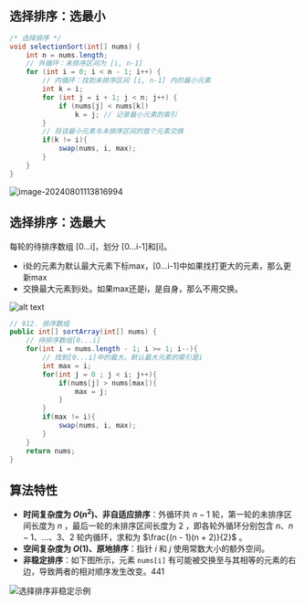 ## 选择排序：选最小

```java
/* 选择排序 */
void selectionSort(int[] nums) {
    int n = nums.length;
    // 外循环：未排序区间为 [i, n-1]
    for (int i = 0; i < n - 1; i++) {
        // 内循环：找到未排序区间 [i, n-1] 内的最小元素
        int k = i;
        for (int j = i + 1; j < n; j++) {
            if (nums[j] < nums[k])
                k = j; // 记录最小元素的索引
        }        
        // 将该最小元素与未排序区间的首个元素交换
        if(k != i){
            swap(nums, i, max);
        }
    }
}
```

![image-20240801113816994](https://cdn.jsdelivr.net/gh/sword4869/pic1@main/images/202408011138090.png)

## 选择排序：选最大

每轮的待排序数组 [0...i]，划分 [0...i-1]和[i]。

- i处的元素为默认最大元素下标max，[0...i-1]中如果找打更大的元素，那么更新max
- 交换最大元素到i处。如果max还是i，是自身，那么不用交换。


![alt text](https://cdn.jsdelivr.net/gh/sword4869/pic1@main/images/202406201444924.png)


```java
// 912. 排序数组
public int[] sortArray(int[] nums) {
    // 待排序数组[0...i]
    for(int i = nums.length - 1; i >= 1; i--){
        // 找到[0...i]中的最大。默认最大元素的索引是i
        int max = i;
        for(int j = 0 ; j < i; j++){
            if(nums[j] > nums[max]){
                max = j;
            }
        }
        if(max != i){
            swap(nums, i, max);
        }
    }
    return nums;
}
```

## 算法特性

- **时间复杂度为 $O(n^2)$、非自适应排序**：外循环共 $n - 1$ 轮，第一轮的未排序区间长度为 $n$ ，最后一轮的未排序区间长度为 $2$ ，即各轮外循环分别包含 $n$、$n - 1$、$\dots$、$3$、$2$ 轮内循环，求和为 $\frac{(n - 1)(n + 2)}{2}$ 。
- **空间复杂度为 $O(1)$、原地排序**：指针 $i$ 和 $j$ 使用常数大小的额外空间。
- **非稳定排序**：如下图所示，元素 `nums[i]` 有可能被交换至与其相等的元素的右边，导致两者的相对顺序发生改变。441

![选择排序非稳定示例](https://www.hello-algo.com/chapter_sorting/selection_sort.assets/selection_sort_instability.png)